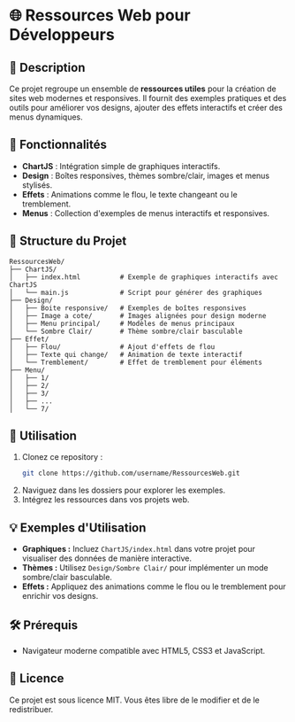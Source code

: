 # 🌐 Ressources Web pour Développeurs

## 📜 Description

Ce projet regroupe un ensemble de **ressources utiles** pour la création de sites web modernes et responsives. Il fournit des exemples pratiques et des outils pour améliorer vos designs, ajouter des effets interactifs et créer des menus dynamiques.

## 🌟 Fonctionnalités

- **ChartJS** : Intégration simple de graphiques interactifs.
- **Design** : Boîtes responsives, thèmes sombre/clair, images et menus stylisés.
- **Effets** : Animations comme le flou, le texte changeant ou le tremblement.
- **Menus** : Collection d'exemples de menus interactifs et responsives.

## 📂 Structure du Projet

```
RessourcesWeb/
├── ChartJS/
│   ├── index.html          # Exemple de graphiques interactifs avec ChartJS
│   └── main.js             # Script pour générer des graphiques
├── Design/
│   ├── Boite responsive/   # Exemples de boîtes responsives
│   ├── Image a cote/       # Images alignées pour design moderne
│   ├── Menu principal/     # Modèles de menus principaux
│   └── Sombre Clair/       # Thème sombre/clair basculable
├── Effet/
│   ├── Flou/               # Ajout d'effets de flou
│   ├── Texte qui change/   # Animation de texte interactif
│   └── Tremblement/        # Effet de tremblement pour éléments
├── Menu/
│   ├── 1/
│   ├── 2/
│   ├── 3/
│   ├── ...
│   └── 7/
```

## 🚀 Utilisation

1. Clonez ce repository :
   ```sh
   git clone https://github.com/username/RessourcesWeb.git
   ```
2. Naviguez dans les dossiers pour explorer les exemples.
3. Intégrez les ressources dans vos projets web.

## 💡 Exemples d'Utilisation

- **Graphiques :** Incluez `ChartJS/index.html` dans votre projet pour visualiser des données de manière interactive.
- **Thèmes :** Utilisez `Design/Sombre Clair/` pour implémenter un mode sombre/clair basculable.
- **Effets :** Appliquez des animations comme le flou ou le tremblement pour enrichir vos designs.

## 🛠️ Prérequis

- Navigateur moderne compatible avec HTML5, CSS3 et JavaScript.

## 📜 Licence

Ce projet est sous licence MIT. Vous êtes libre de le modifier et de le redistribuer.
